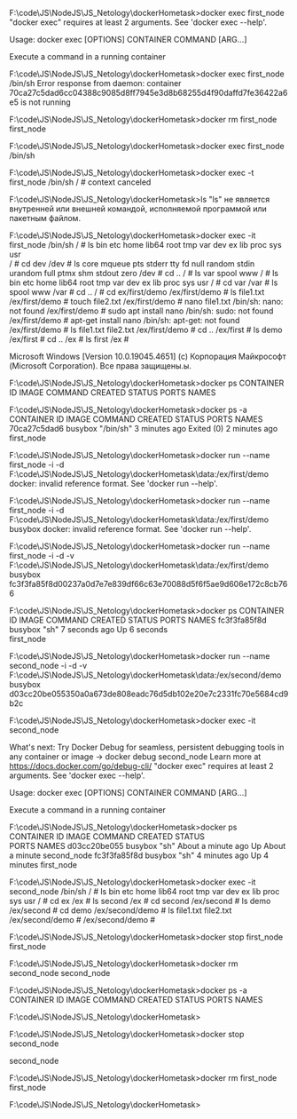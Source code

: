 F:\code\JS\NodeJS\JS_Netology\dockerHometask>docker exec first_node
"docker exec" requires at least 2 arguments.
See 'docker exec --help'.

Usage:  docker exec [OPTIONS] CONTAINER COMMAND [ARG...]

Execute a command in a running container

F:\code\JS\NodeJS\JS_Netology\dockerHometask>docker exec first_node 
/bin/sh
Error response from daemon: container 70ca27c5dad6cc04388c9085d8ff7945e3d8b68255d4f90daffd7fe36422a6e5 is not running

F:\code\JS\NodeJS\JS_Netology\dockerHometask>docker rm first_node   
first_node

F:\code\JS\NodeJS\JS_Netology\dockerHometask>docker exec first_node 
/bin/sh

F:\code\JS\NodeJS\JS_Netology\dockerHometask>docker exec -t first_node /bin/sh
/ # context canceled

F:\code\JS\NodeJS\JS_Netology\dockerHometask>ls
"ls" не является внутренней или внешней
командой, исполняемой программой или пакетным файлом.

F:\code\JS\NodeJS\JS_Netology\dockerHometask>docker exec -it first_node /bin/sh
/ # ls
bin    etc    home   lib64  root   tmp    var
dev    ex     lib    proc   sys    usr       
/ # cd dev
/dev # ls
core     mqueue   pts      stderr   tty
fd       null     random   stdin    urandom
full     ptmx     shm      stdout   zero
/dev # cd ..
/ # ls var
spool  www
/ # ls
bin    etc    home   lib64  root   tmp    var
dev    ex     lib    proc   sys    usr
/ # cd var
/var # ls
spool  www
/var # cd ..
/ # cd ex/first/demo
/ex/first/demo # ls
file1.txt
/ex/first/demo # touch file2.txt
/ex/first/demo # nano file1.txt
/bin/sh: nano: not found
/ex/first/demo # sudo apt install nano
/bin/sh: sudo: not found
/ex/first/demo # apt-get install nano
/bin/sh: apt-get: not found
/ex/first/demo # ls
file1.txt  file2.txt
/ex/first/demo # cd ..
/ex/first # ls
demo
/ex/first # cd ..
/ex # ls
first
/ex #



Microsoft Windows [Version 10.0.19045.4651]
(c) Корпорация Майкрософт (Microsoft Corporation). Все права защищены.ы.

F:\code\JS\NodeJS\JS_Netology\dockerHometask>docker ps
CONTAINER ID   IMAGE     COMMAND   CREATED   STATUS    PORTS     NAMES

F:\code\JS\NodeJS\JS_Netology\dockerHometask>docker ps -a
CONTAINER ID   IMAGE     COMMAND     CREATED         STATUS
            PORTS     NAMES
70ca27c5dad6   busybox   "/bin/sh"   3 minutes ago   Exited (0) 2 minutes ago             first_node

F:\code\JS\NodeJS\JS_Netology\dockerHometask>docker run --name first_node -i -d F:\code\JS\NodeJS\JS_Netology\dockerHometask\data:/ex/first/demo
docker: invalid reference format.
See 'docker run --help'.

F:\code\JS\NodeJS\JS_Netology\dockerHometask>docker run --name first_node -i -d F:\code\JS\NodeJS\JS_Netology\dockerHometask\data:/ex/first/demo busybox
docker: invalid reference format.
See 'docker run --help'.

F:\code\JS\NodeJS\JS_Netology\dockerHometask>docker run --name first_node -i -d -v F:\code\JS\NodeJS\JS_Netology\dockerHometask\data:/ex/first/demo busybox
fc3f3fa85f8d00237a0d7e7e839df66c63e70088d5f6f5ae9d606e172c8cb766

F:\code\JS\NodeJS\JS_Netology\dockerHometask>docker ps
CONTAINER ID   IMAGE     COMMAND   CREATED         STATUS         PORTS     NAMES
fc3f3fa85f8d   busybox   "sh"      7 seconds ago   Up 6 seconds     
        first_node

F:\code\JS\NodeJS\JS_Netology\dockerHometask>docker run --name second_node -i -d -v F:\code\JS\NodeJS\JS_Netology\dockerHometask\data:/ex/second/demo busybox
d03cc20be055350a0a673de808eadc76d5db102e20e7c2331fc70e5684cd9b2c
                                                                    
F:\code\JS\NodeJS\JS_Netology\dockerHometask>docker exec -it second_node                 

What's next:
    Try Docker Debug for seamless, persistent debugging tools in any container or image → docker debug second_node
    Learn more at https://docs.docker.com/go/debug-cli/
"docker exec" requires at least 2 arguments.
See 'docker exec --help'.

Usage:  docker exec [OPTIONS] CONTAINER COMMAND [ARG...]

Execute a command in a running container

F:\code\JS\NodeJS\JS_Netology\dockerHometask>docker ps              
CONTAINER ID   IMAGE     COMMAND   CREATED              STATUS      
        PORTS     NAMES
d03cc20be055   busybox   "sh"      About a minute ago   Up About a minute             second_node
fc3f3fa85f8d   busybox   "sh"      4 minutes ago        Up 4 minutes                  first_node

F:\code\JS\NodeJS\JS_Netology\dockerHometask>docker exec -it second_node /bin/sh
/ # ls
bin    etc    home   lib64  root   tmp    var
dev    ex     lib    proc   sys    usr
/ # cd ex
/ex # ls
second
/ex # cd second
/ex/second # ls
demo
/ex/second # cd demo
/ex/second/demo # ls
file1.txt  file2.txt
/ex/second/demo #
/ex/second/demo # 


F:\code\JS\NodeJS\JS_Netology\dockerHometask>docker stop first_node
first_node

F:\code\JS\NodeJS\JS_Netology\dockerHometask>docker rm second_node
second_node

F:\code\JS\NodeJS\JS_Netology\dockerHometask>docker ps -a         
CONTAINER ID   IMAGE     COMMAND   CREATED   STATUS    PORTS     NAMES

F:\code\JS\NodeJS\JS_Netology\dockerHometask>


F:\code\JS\NodeJS\JS_Netology\dockerHometask>docker stop second_node

second_node

F:\code\JS\NodeJS\JS_Netology\dockerHometask>docker rm first_node
first_node

F:\code\JS\NodeJS\JS_Netology\dockerHometask>